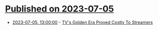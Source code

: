 # [Published on 2023-07-05](index.md)

* [2023-07-05, 13:00:00](https://entertainment.slashdot.org/story/23/07/05/1251215/tvs-golden-era-proved-costly-to-streamers?utm_source=rss1.0mainlinkanon&utm_medium=feed) - [TV's Golden Era Proved Costly To Streamers](https://entertainment.slashdot.org/story/23/07/05/1251215/tvs-golden-era-proved-costly-to-streamers?utm_source=rss1.0mainlinkanon&utm_medium=feed)
